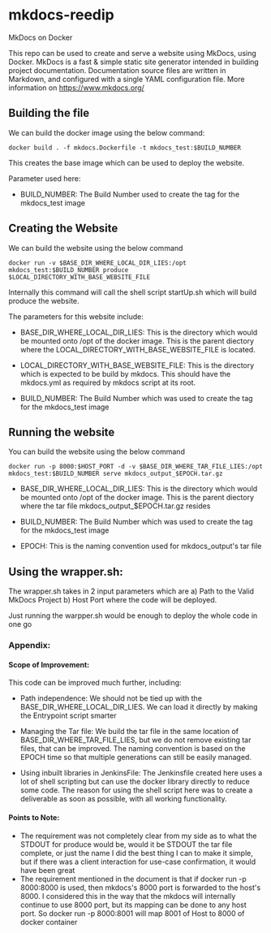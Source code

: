 # mkdocs-reedip
MkDocs on Docker

This repo can be used to create and serve a website using MkDocs, using Docker.
MkDocs is a fast & simple static site generator intended in building project documentation. 
Documentation source files are written in Markdown, and configured with a single YAML configuration file.
More information on https://www.mkdocs.org/


## Building the file

We can build the docker image using the below command:

`docker build . -f mkdocs.Dockerfile -t mkdocs_test:$BUILD_NUMBER`

This creates the base image which can be used to deploy the website. 

Parameter used here: 
- BUILD_NUMBER: The Build Number used to create the tag for the mkdocs_test image

## Creating the Website 

We can build the website using the below command

`docker run -v $BASE_DIR_WHERE_LOCAL_DIR_LIES:/opt mkdocs_test:$BUILD_NUMBER produce $LOCAL_DIRECTORY_WITH_BASE_WEBSITE_FILE`

Internally this command will call the shell script startUp.sh which will build produce the website.

The parameters for this website include:
- BASE_DIR_WHERE_LOCAL_DIR_LIES: This is the directory which would be mounted onto /opt of the docker image.
  This is the parent diectory where the LOCAL_DIRECTORY_WITH_BASE_WEBSITE_FILE is located. 

- LOCAL_DIRECTORY_WITH_BASE_WEBSITE_FILE: This is the directory which is expected to be build by mkdocs. This should have the mkdocs.yml
  as required by mkdocs script at its root.

- BUILD_NUMBER: The Build Number which was used to create the tag for the mkdocs_test image

## Running the website
You can build the website using the below command

`docker run -p 8000:$HOST_PORT -d -v $BASE_DIR_WHERE_TAR_FILE_LIES:/opt mkdocs_test:$BUILD_NUMBER serve mkdocs_output_$EPOCH.tar.gz`

- BASE_DIR_WHERE_LOCAL_DIR_LIES: This is the directory which would be mounted onto /opt of the docker image.
  This is the parent diectory where the tar file mkdocs_output_$EPOCH.tar.gz resides 

- BUILD_NUMBER: The Build Number which was used to create the tag for the mkdocs_test image

- EPOCH: This is the naming convention used for mkdocs_output's tar file

## Using the wrapper.sh:
The wrapper.sh takes in 2 input parameters which are 
a) Path to the Valid MkDocs Project
b) Host Port where the code will be deployed.

Just running the warpper.sh would be enough to deploy the whole code in one go

### Appendix:

#### Scope of Improvement:

This code can be improved much further, including:
- Path independence: We should not be tied up with the BASE_DIR_WHERE_LOCAL_DIR_LIES. We can load it directly by making the Entrypoint script smarter

- Managing the Tar file: We build the tar file in the same location of BASE_DIR_WHERE_TAR_FILE_LIES, but we do not remove existing tar files, that can be improved.
  The naming convention is based on the EPOCH time so that multiple generations can still be easily managed.

- Using inbuilt libraries in JenkinsFile: The Jenkinsfile created here uses a lot of shell scripting but can use the docker library directly to reduce some code. 
  The reason for using the shell script here was to create a deliverable as soon as possible, with all working functionality.

#### Points to Note:
-  The requirement was not completely clear from my side as to what the STDOUT  for produce would be, would it be STDOUT the tar file complete, or just the name
    I did the best thing I can to make it simple, but if there was a client interaction for use-case confirmation, it would have been great
-  The requirement mentioned in the document is that if docker run -p 8000:8000 is used, then mkdocs's 8000 port is forwarded to the host's 8000. I considered this in the way
    that the mkdocs will internally continue to use 8000 port, but its mapping can be done to any host port. So docker run -p 8000:8001 will map 8001 of Host to 8000 of docker container

